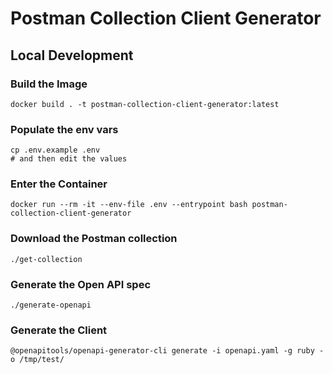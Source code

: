 # Postman Collection Client Generator

## Local Development


### Build the Image
```
docker build . -t postman-collection-client-generator:latest
```

### Populate the env vars

```
cp .env.example .env
# and then edit the values
```

### Enter the Container
```
docker run --rm -it --env-file .env --entrypoint bash postman-collection-client-generator
```

### Download the Postman collection

```
./get-collection
```

### Generate the Open API spec

```
./generate-openapi
```

### Generate the Client

```
@openapitools/openapi-generator-cli generate -i openapi.yaml -g ruby -o /tmp/test/
```
